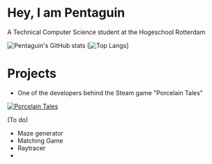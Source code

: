 # Hey, I am Pentaguin
A Technical Computer Science student at the Hogeschool Rotterdam

![Pentaguin's GitHub stats](https://github-readme-stats.vercel.app/api?username=Pentaguin&show_icons=true&theme=dracula)
[![Top Langs](https://github-readme-stats.vercel.app/api/top-langs/?username=Pentaguin&langs_count=8&theme=dracula&show_icons=true)]

# Projects 
- One of the developers behind the Steam game "Porcelain Tales"

[![Porcelain Tales](https://i3.ytimg.com/vi/ZFZu6HBqrq4/maxresdefault.jpg)](https://www.youtube.com/watch?v=ZFZu6HBqrq4&ab_channel=OohooStudio "Click me")

(To do)
- Maze generator
- Matching Game
- Raytracer
- 
